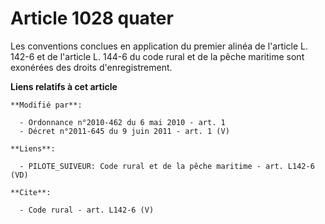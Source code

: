 # Article 1028 quater

Les conventions conclues en application du premier alinéa de l'article L. 142-6 et de l'article L. 144-6 du code rural et de
la pêche maritime sont exonérées des droits d'enregistrement.

**Liens relatifs à cet article**

	**Modifié par**:

	  - Ordonnance n°2010-462 du 6 mai 2010 - art. 1
	  - Décret n°2011-645 du 9 juin 2011 - art. 1 (V)

	**Liens**:

	  - PILOTE_SUIVEUR: Code rural et de la pêche maritime - art. L142-6 (VD)

	**Cite**:

	  - Code rural - art. L142-6 (V)
